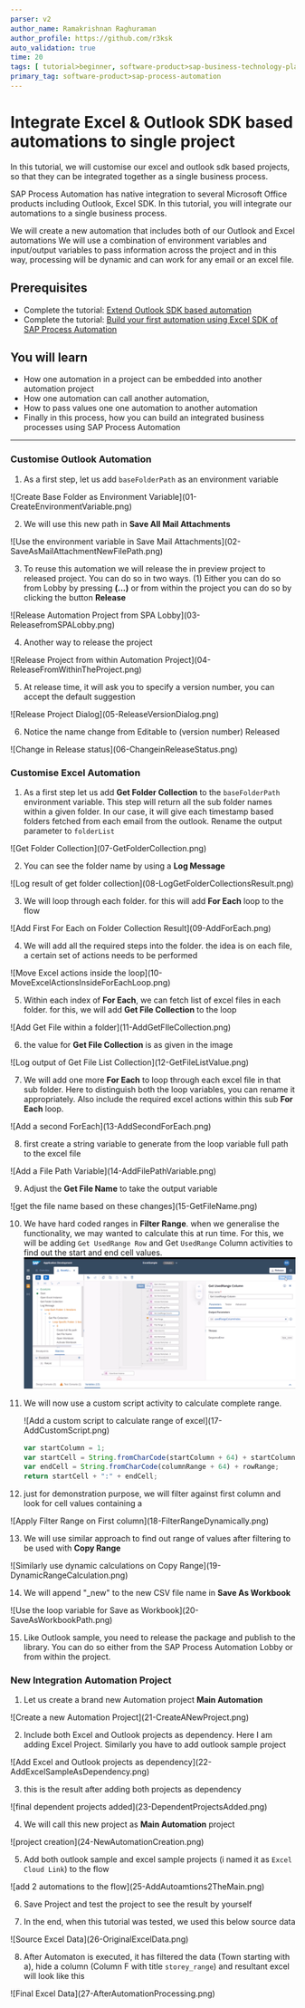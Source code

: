 ```yaml
---
parser: v2
author_name: Ramakrishnan Raghuraman
author_profile: https://github.com/r3ksk
auto_validation: true
time: 20
tags: [ tutorial>beginner, software-product>sap-business-technology-platform, tutorial>free-tier]
primary_tag: software-product>sap-process-automation
---
```


# Integrate Excel & Outlook SDK based automations to single project
<!-- description --> In this tutorial, we will customise our excel and outlook sdk based projects, so that they can be integrated together as a single business process.


SAP Process Automation has native integration to several Microsoft Office products including Outlook, Excel SDK. In this tutorial, you will integrate our automations to a single business process.

 We will create a new automation that includes both of our Outlook and Excel automations
 We will use a combination of environment variables and input/output variables to pass information across the project and in this way, processing will be dynamic and can work for any email or an excel file.

## Prerequisites
- Complete the tutorial: [Extend Outlook SDK based automation](spa-extend-outlook-automation)
- Complete the tutorial: [Build your first automation using Excel SDK of SAP Process Automation](spa-create-excel-automation)
## You will learn
  - How one automation in a project can be embedded into another automation project
  - How one automation can call another automation,
  - How to pass values one one automation to another automation
  - Finally in this process, how you can build an integrated business processes using SAP Process Automation

---

### Customise Outlook Automation


1. As a first step, let us add `baseFolderPath` as an environment variable
  <!-- border -->![Create Base Folder as Environment Variable](01-CreateEnvironmentVariable.png)

2. We will use this new path in **Save All Mail Attachments**
  <!-- border -->![Use the environment variable in Save Mail Attachments](02-SaveAsMailAttachmentNewFilePath.png)

3. To reuse this automation we will release the in preview project to released project. You can do so in two ways. (1) Either you can do so from Lobby by pressing **(...)** or from within the project you can do so by clicking the button **Release**
  <!-- border -->![Release Automation Project from SPA Lobby](03-ReleasefromSPALobby.png)

4. Another way to release the project
  <!-- border -->![Release Project from within Automation Project](04-ReleaseFromWithinTheProject.png)

5. At release time, it will ask you to specify a version number, you can accept the default suggestion
  <!-- border -->![Release Project Dialog](05-ReleaseVersionDialog.png)

6. Notice the name change from Editable to (version number) Released
  <!-- border -->![Change in Release status](06-ChangeinReleaseStatus.png)



### Customise Excel Automation


1. As a first step let us add **Get Folder Collection** to the `baseFolderPath` environment variable. This step will return all the sub folder names within a given folder. In our case, it will give each timestamp based folders fetched from each email from the outlook. Rename the output parameter to `folderList`
  <!-- border -->![Get Folder Collection](07-GetFolderCollection.png)

2. You can see the folder name by using a **Log Message**
  <!-- border -->![Log result of get folder collection](08-LogGetFolderCollectionsResult.png)

3. We will loop through each folder. for this will add **For Each** loop to the flow
  <!-- border -->![Add First For Each on Folder Collection Result](09-AddForEach.png)

4. We will add all the required steps into the folder. the idea is on each file, a certain set of actions needs to be performed
  <!-- border -->![Move Excel actions inside the loop](10-MoveExcelActionsInsideForEachLoop.png)

5. Within each index of **For Each**,  we can fetch list of excel files in each folder. for this, we will add **Get File Collection** to the loop
  <!-- border -->![Add Get File within a folder](11-AddGetFIleCollection.png)

6. the value for **Get File Collection** is as given in the image
  <!-- border -->![Log output of Get File List Collection](12-GetFileListValue.png)

7. We will add one more **For Each** to loop through each excel file in that sub folder. Here to distinguish both the loop variables, you can rename it appropriately. Also include the required excel actions within this sub **For Each** loop.
  <!-- border -->![Add a second ForEach](13-AddSecondForEach.png)

8. first create a string variable to generate from the loop variable full path to the excel file
  <!-- border -->![Add a File Path Variable](14-AddFilePathVariable.png)

9. Adjust the **Get File Name** to take the output variable
  <!-- border -->![get the file name based on these changes](15-GetFileName.png)

10. We have hard coded ranges in **Filter Range**. when we generalise the functionality, we may wanted to calculate this at run time. For this, we will be adding `Get UsedRange Row` and Get `UsedRange` Column activities to find out the start and end cell values.
![Amend Filter Range with Dynamic Calculations](16-AddStarRangeStarActivities.png)

11. We will now use a custom script activity to calculate complete range.
    <!-- border -->![Add a custom script to calculate range of excel](17-AddCustomScript.png)

    ```JavaScript
    var startColumn = 1;
    var startCell = String.fromCharCode(startColumn + 64) + startColumn;
    var endCell = String.fromCharCode(columnRange + 64) + rowRange;
    return startCell + ":" + endCell;
    ```

12. just for demonstration purpose, we will filter against first column and look for cell values containing a
  <!-- border -->![Apply Filter Range on First column](18-FilterRangeDynamically.png)

13. We will use similar approach to find out range of values after filtering to be used with **Copy Range**
  <!-- border -->![Similarly use dynamic calculations on Copy Range](19-DynamicRangeCalculation.png)

14. We will append "\_new" to the new CSV file name in **Save As Workbook**
  <!-- border -->![Use the loop variable for Save as Workbook](20-SaveAsWorkbookPath.png)

15. Like Outlook sample, you need to release the package and publish to the library. You can do so either from the SAP Process Automation Lobby or from within the project.


### New Integration Automation Project


1. Let us create a brand new Automation project **Main Automation**
  <!-- border -->![Create a new Automation Project](21-CreateANewProject.png)

2. Include both Excel and Outlook projects as dependency. Here I am adding Excel Project. Similarly you have to add outlook sample project
  <!-- border -->![Add Excel and Outlook projects as dependency](22-AddExcelSampleAsDependency.png)

3. this is the result after adding both projects as dependency
  <!-- border -->![final dependent projects added](23-DependentProjectsAdded.png)

4. We will call this new project as **Main Automation** project
  <!-- border -->![project creation](24-NewAutomationCreation.png)

5. Add both outlook sample and excel sample projects (i named it as `Excel Cloud Link`) to the flow
  <!-- border -->![add 2 automations to the flow](25-AddAutoamtions2TheMain.png)

6. Save Project and test the project to see the result by yourself

7. In the end, when this tutorial was tested, we used this below source data
  <!-- border -->![Source Excel Data](26-OriginalExcelData.png)

8. After Automaton is executed, it has filtered the data (Town starting with a), hide a column (Column F with title `storey_range`) and resultant excel will look like this
  <!-- border -->![Final Excel Data](27-AfterAutomationProcessing.png)



